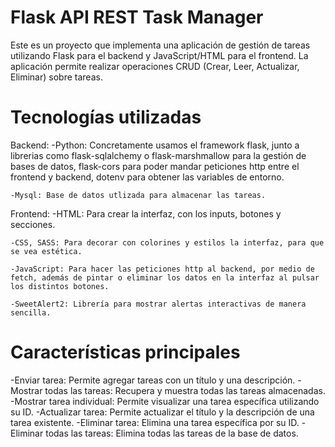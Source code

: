 # Flask API REST Task Manager
Este es un proyecto que implementa una aplicación de gestión de tareas utilizando Flask para el backend y JavaScript/HTML para el frontend. La aplicación permite realizar operaciones CRUD (Crear, Leer, Actualizar, Eliminar) sobre tareas.

# Tecnologías utilizadas
Backend:
    -Python: Concretamente usamos el framework flask, junto a librerias como flask-sqlalchemy o flask-marshmallow para la gestión de bases de datos, flask-cors para poder mandar peticiones http entre el frontend y backend, dotenv para obtener las variables de entorno.

    -Mysql: Base de datos utlizada para almacenar las tareas.

Frontend:
    -HTML: Para crear la interfaz, con los inputs, botones y secciones.

    -CSS, SASS: Para decorar con colorines y estilos la interfaz, para que se vea estética.

    -JavaScript: Para hacer las peticiones http al backend, por medio de fetch, además de pintar o eliminar los datos en la interfaz al pulsar los distintos botones.

    -SweetAlert2: Librería para mostrar alertas interactivas de manera sencilla.

# Características principales
-Enviar tarea: Permite agregar tareas con un título y una descripción.
-Mostrar todas las tareas: Recupera y muestra todas las tareas almacenadas.
-Mostrar tarea individual: Permite visualizar una tarea específica utilizando su ID.
-Actualizar tarea: Permite actualizar el título y la descripción de una tarea existente.
-Eliminar tarea: Elimina una tarea específica por su ID.
-Eliminar todas las tareas: Elimina todas las tareas de la base de datos.
